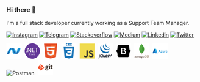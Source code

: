 ### Hi there 👋

<p>I'm a full stack developer currently working as a Support Team Manager. </p>

<p>
    <a href="https://instagram.com/mechamorafa" rel="nofollow"><img src="https://camo.githubusercontent.com/90c518d538b748debc00db3a8693967671cf7a8675b63cfb618b3aa2a3587c06/68747470733a2f2f696d672e736869656c64732e696f2f62616467652f496e7374616772616d2d3133313331333f7374796c653d666c61742d737175617265266c6f676f3d696e7374616772616d" alt="Instagram    " data-canonical-src="https://img.shields.io/badge/Instagram-131313?style=flat-square&amp;logo=instagram" style="max-width:100%;"></a>
    <a href="https://t.me/mechamorafa" rel="nofollow"><img src="https://camo.githubusercontent.com/621b4d5ab1d1dfffcaf5aba30b5a82ea062e611c959c745a55b0c0a3f8eec5d7/68747470733a2f2f696d672e736869656c64732e696f2f62616467652f54656c656772616d2d3133313331333f7374796c653d666c61742d737175617265266c6f676f3d74656c656772616d" alt="Telegram     " data-canonical-src="https://img.shields.io/badge/Telegram-131313?style=flat-square&amp;logo=telegram" style="max-width:100%;"></a>
    <a href="https://stackoverflow.com/users/15515085/rafael-ramos" rel="nofollow"><img src="https://camo.githubusercontent.com/7251ef1524174ba84e0b7550d6f83721cc6de7b44c04ad35e15cc35199a007a5/68747470733a2f2f696d672e736869656c64732e696f2f62616467652f537461636b6f766572666c6f772d3133313331333f7374796c653d666c61742d737175617265266c6f676f3d537461636b6f766572666c6f77" alt="Stackoverflow" data-canonical-src="https://img.shields.io/badge/Stackoverflow-131313?style=flat-square&amp;logo=Stackoverflow" style="max-width:100%;"></a>
    <a href="https://medium.com/@mechamorafa" rel="nofollow"><img src="https://camo.githubusercontent.com/e1fe76635b88704bcf19fa7520ef188e1a5d7309251848e14fcfb83e9a73d827/68747470733a2f2f696d672e736869656c64732e696f2f62616467652f4d656469756d2d3133313331333f7374796c653d666c61742d737175617265266c6f676f3d6d656469756d" alt="Medium       " data-canonical-src="https://img.shields.io/badge/Medium-131313?style=flat-square&amp;logo=medium" style="max-width:100%;"></a>
    <a href="https://www.linkedin.com/in/rafaelsramos/" rel="nofollow"><img src="https://camo.githubusercontent.com/7b1856aafb5afd8321bd275108cdfea8462bcc8633e8d54b64109c599a3680a6/68747470733a2f2f696d672e736869656c64732e696f2f62616467652f4c696e6b6564496e2d3133313331333f7374796c653d666c61742d737175617265266c6f676f3d4c696e6b6564696e" alt="Linkedin     " data-canonical-src="https://img.shields.io/badge/LinkedIn-131313?style=flat-square&amp;logo=Linkedin" style="max-width:100%;"></a>
 <a href="https://twitter.com/mechamorafa" rel="nofollow"><img src="https://camo.githubusercontent.com/d66371f514dd0bc744db4213072bb39ce33cc4cf08f14cf600d7547d4aa06161/68747470733a2f2f696d672e736869656c64732e696f2f62616467652f547769747465722d3133313331333f7374796c653d666c61742d737175617265266c6f676f3d74776974746572" alt="Twitter      " data-canonical-src="https://img.shields.io/badge/Twitter-131313?style=flat-square&amp;logo=twitter" style="max-width:100%;"></a>
</p>

<div>
 <img src="https://github.com/devicons/devicon/blob/master/icons/dot-net/dot-net-original.svg" title="Dotnet" alt="Dotnet" width="40" height="40"/>&nbsp;
 <img src="https://github.com/devicons/devicon/blob/master/icons/dotnetcore/dotnetcore-original.svg" title=".NET Core" alt=".Net Core" width="40" height="40"/>&nbsp;
 <img src="https://github.com/devicons/devicon/blob/master/icons/html5/html5-original.svg" title="HTML5" alt="HTML" width="40" height="40"/>&nbsp;
 <img src="https://github.com/devicons/devicon/blob/master/icons/css3/css3-plain-wordmark.svg"  title="CSS3" alt="CSS" width="40" height="40"/>&nbsp;
 <img src="https://github.com/devicons/devicon/blob/master/icons/javascript/javascript-original.svg" title="JavaScript" alt="JavaScript" width="40" height="40"/>&nbsp;
 <img src="https://github.com/devicons/devicon/blob/master/icons/jquery/jquery-original-wordmark.svg" title="jQuery" alt="jQuery" width="40" height="40"/>&nbsp;
 <img src="https://github.com/devicons/devicon/blob/master/icons/bootstrap/bootstrap-plain.svg" title="Bootstrap" alt="Bootstrap" width="40" height="40"/>&nbsp;
 <img src="https://github.com/devicons/devicon/blob/master/icons/mongodb/mongodb-original-wordmark.svg" title="mongoDB"  alt="mongoDB" width="40" height="40"/>&nbsp;
 <img src="https://github.com/devicons/devicon/blob/master/icons/azure/azure-original-wordmark.svg" title="Azure" alt="Azure" width="40" height="40"/>&nbsp;
 <img src="https://www.vectorlogo.zone/logos/getpostman/getpostman-icon.svg" title="Postman"  alt="Postman" width="40" height="40"/>&nbsp;
 <img src="https://github.com/devicons/devicon/blob/master/icons/git/git-original-wordmark.svg" title="Git" **alt="Git" width="40" height="40"/>&nbsp;
</div>



